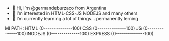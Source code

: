 - 👋 Hi, I’m @germandeburzaco from Argentina 
- 👀 I’m interested in HTML-CSS-JS NODEJS and many others
- 🌱 I’m currently learning a lot of things... permanently lerning

MI PATH:
  HTML    (0--------------100)
  CSS     (0--------------100)
  JS      (0--------------100)
  NODEJS  (0--------------100)
  EXPRESS (0--------------100)
  
  


<!---
germandeburzaco/germandeburzaco is a ✨ special ✨ repository because its `README.md` (this file) appears on your GitHub profile.
You can click the Preview link to take a look at your changes.
--->
